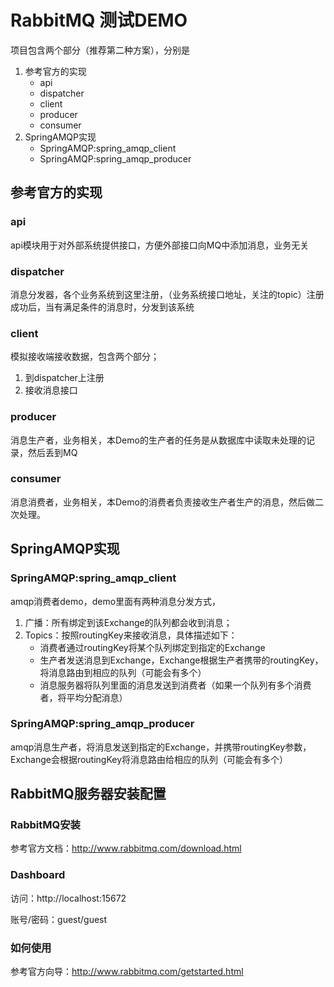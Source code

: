 # RabbitMQ 测试DEMO

项目包含两个部分（推荐第二种方案），分别是
1. 参考官方的实现
    - api
    - dispatcher
    - client
    - producer
    - consumer
2. SpringAMQP实现
    - SpringAMQP:spring_amqp_client
    - SpringAMQP:spring_amqp_producer

## 参考官方的实现
### api

api模块用于对外部系统提供接口，方便外部接口向MQ中添加消息，业务无关

### dispatcher

消息分发器，各个业务系统到这里注册，（业务系统接口地址，关注的topic）注册成功后，当有满足条件的消息时，分发到该系统

### client

模拟接收端接收数据，包含两个部分；
1. 到dispatcher上注册
2. 接收消息接口

### producer

消息生产者，业务相关，本Demo的生产者的任务是从数据库中读取未处理的记录，然后丢到MQ

### consumer

消息消费者，业务相关，本Demo的消费者负责接收生产者生产的消息，然后做二次处理。

## SpringAMQP实现
### SpringAMQP:spring_amqp_client
amqp消费者demo，demo里面有两种消息分发方式，
1. 广播：所有绑定到该Exchange的队列都会收到消息；
2. Topics：按照routingKey来接收消息，具体描述如下：
    - 消费者通过routingKey将某个队列绑定到指定的Exchange
    - 生产者发送消息到Exchange，Exchange根据生产者携带的routingKey，将消息路由到相应的队列（可能会有多个）
    - 消息服务器将队列里面的消息发送到消费者（如果一个队列有多个消费者，将平均分配消息）

### SpringAMQP:spring_amqp_producer
amqp消息生产者，将消息发送到指定的Exchange，并携带routingKey参数，Exchange会根据routingKey将消息路由给相应的队列（可能会有多个）

## RabbitMQ服务器安装配置

### RabbitMQ安装
参考官方文档：http://www.rabbitmq.com/download.html

### Dashboard

访问：http://localhost:15672 

账号/密码：guest/guest

### 如何使用

参考官方向导：http://www.rabbitmq.com/getstarted.html

